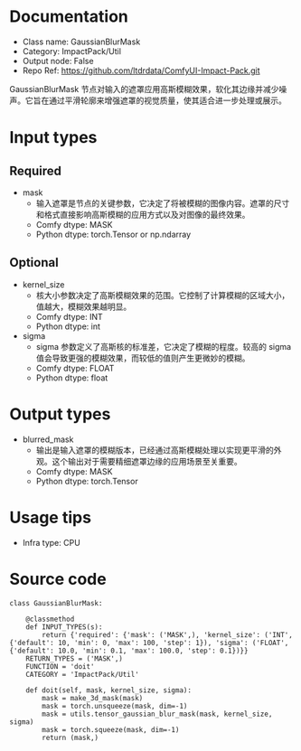 # Documentation
- Class name: GaussianBlurMask
- Category: ImpactPack/Util
- Output node: False
- Repo Ref: https://github.com/ltdrdata/ComfyUI-Impact-Pack.git

GaussianBlurMask 节点对输入的遮罩应用高斯模糊效果，软化其边缘并减少噪声。它旨在通过平滑轮廓来增强遮罩的视觉质量，使其适合进一步处理或展示。

# Input types
## Required
- mask
    - 输入遮罩是节点的关键参数，它决定了将被模糊的图像内容。遮罩的尺寸和格式直接影响高斯模糊的应用方式以及对图像的最终效果。
    - Comfy dtype: MASK
    - Python dtype: torch.Tensor or np.ndarray
## Optional
- kernel_size
    - 核大小参数决定了高斯模糊效果的范围。它控制了计算模糊的区域大小，值越大，模糊效果越明显。
    - Comfy dtype: INT
    - Python dtype: int
- sigma
    - sigma 参数定义了高斯核的标准差，它决定了模糊的程度。较高的 sigma 值会导致更强的模糊效果，而较低的值则产生更微妙的模糊。
    - Comfy dtype: FLOAT
    - Python dtype: float

# Output types
- blurred_mask
    - 输出是输入遮罩的模糊版本，已经通过高斯模糊处理以实现更平滑的外观。这个输出对于需要精细遮罩边缘的应用场景至关重要。
    - Comfy dtype: MASK
    - Python dtype: torch.Tensor

# Usage tips
- Infra type: CPU

# Source code
```
class GaussianBlurMask:

    @classmethod
    def INPUT_TYPES(s):
        return {'required': {'mask': ('MASK',), 'kernel_size': ('INT', {'default': 10, 'min': 0, 'max': 100, 'step': 1}), 'sigma': ('FLOAT', {'default': 10.0, 'min': 0.1, 'max': 100.0, 'step': 0.1})}}
    RETURN_TYPES = ('MASK',)
    FUNCTION = 'doit'
    CATEGORY = 'ImpactPack/Util'

    def doit(self, mask, kernel_size, sigma):
        mask = make_3d_mask(mask)
        mask = torch.unsqueeze(mask, dim=-1)
        mask = utils.tensor_gaussian_blur_mask(mask, kernel_size, sigma)
        mask = torch.squeeze(mask, dim=-1)
        return (mask,)
```
